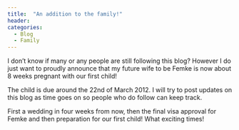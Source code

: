 ```yaml
---
title:  "An addition to the family!"
header:
categories: 
  - Blog
  - Family
---
```

I don’t know if many or any people are still following this blog? However I do just want to proudly announce that my future wife to be Femke is now about 8 weeks pregnant with our first child!

The child is due around the 22nd of March 2012. I will try to post updates on this blog as time goes on so people who do follow can keep track.

First a wedding in four weeks from now, then the final visa approval for Femke and then preparation for our first child! What exciting times!
